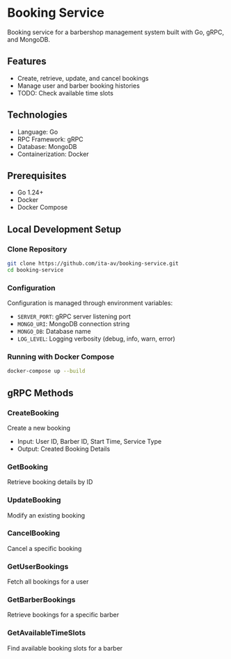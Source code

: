 # Booking Service

Booking service for a barbershop management system built with Go, gRPC, and MongoDB.

## Features

- Create, retrieve, update, and cancel bookings
- Manage user and barber booking histories
- TODO: Check available time slots

## Technologies

- Language: Go
- RPC Framework: gRPC
- Database: MongoDB
- Containerization: Docker

## Prerequisites

- Go 1.24+
- Docker
- Docker Compose

## Local Development Setup

### Clone Repository

```bash
git clone https://github.com/ita-av/booking-service.git
cd booking-service
```

### Configuration

Configuration is managed through environment variables:

- `SERVER_PORT`: gRPC server listening port
- `MONGO_URI`: MongoDB connection string
- `MONGO_DB`: Database name
- `LOG_LEVEL`: Logging verbosity (debug, info, warn, error)

### Running with Docker Compose

```bash
docker-compose up --build
```

## gRPC Methods

### CreateBooking

Create a new booking

- Input: User ID, Barber ID, Start Time, Service Type
- Output: Created Booking Details

### GetBooking

Retrieve booking details by ID

### UpdateBooking

Modify an existing booking

### CancelBooking

Cancel a specific booking

### GetUserBookings

Fetch all bookings for a user

### GetBarberBookings

Retrieve bookings for a specific barber

### GetAvailableTimeSlots

Find available booking slots for a barber
